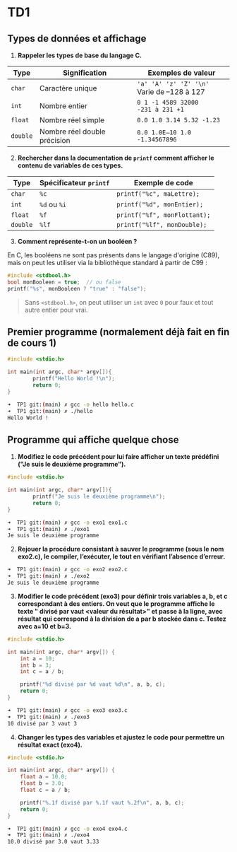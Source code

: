 # TD1

## Types de données et affichage

1. **Rappeler les types de base du langage C.**

| Type     | Signification                | Exemples de valeur                            |
| -------- | ---------------------------- | --------------------------------------------- |
| `char`   | Caractère unique             | `'a' 'A' 'z' 'Z' '\n'`<br>Varie de –128 à 127 |
| `int`    | Nombre entier                | `0 1 -1 4589 32000`<br>`-231 à 231 +1`        |
| `float`  | Nombre réel simple           | `0.0 1.0 3.14 5.32 -1.23`                     |
| `double` | Nombre réel double précision | `0.0 1.0E–10 1.0 -1.34567896`                 |

2. **Rechercher dans la documentation de `printf` comment afficher le contenu de variables de ces types.**

| Type     | Spécificateur `printf` | Exemple de code              |
| -------- | ---------------------- | ---------------------------- |
| `char`   | `%c`                   | `printf("%c", maLettre);`    |
| `int`    | `%d` ou `%i`           | `printf("%d", monEntier);`   |
| `float`  | `%f`                   | `printf("%f", monFlottant);` |
| `double` | `%lf`                  | `printf("%lf", monDouble);`  |

3. **Comment représente-t-on un booléen ?**

En C, les booléens ne sont pas présents dans le langage d'origine (C89), mais on peut les utiliser via la bibliothèque standard à partir de C99 :

```c
#include <stdbool.h>
bool monBooleen = true;  // ou false
printf("%s", monBooleen ? "true" : "false");
```

> Sans `<stdbool.h>`, on peut utiliser un `int` avec `0` pour faux et tout autre entier pour vrai.

## Premier programme (normalement déjà fait en fin de cours 1)

```c
#include <stdio.h>

int main(int argc, char* argv[]){
        printf("Hello World !\n");
        return 0;
}
```

```sh
➜  TP1 git:(main) ✗ gcc -o hello hello.c
➜  TP1 git:(main) ✗ ./hello
Hello World !
```

## Programme qui affiche quelque chose

1. **Modifiez le code précédent pour lui faire afficher un texte prédéfini ("Je suis le deuxième programme").**

```c
#include <stdio.h>

int main(int argc, char* argv[]){
        printf("Je suis le deuxième programme\n");
        return 0;
}
```

```sh
➜  TP1 git:(main) ✗ gcc -o exo1 exo1.c
➜  TP1 git:(main) ✗ ./exo1
Je suis le deuxième programme
```

2. **Rejouer la procédure consistant à sauver le programme (sous le nom exo2.c), le compiler, l’exécuter, le tout en vérifiant l’absence d’erreur.**

```sh
➜  TP1 git:(main) ✗ gcc -o exo2 exo2.c
➜  TP1 git:(main) ✗ ./exo2
Je suis le deuxième programme
```

3. **Modifier le code précédent (exo3) pour définir trois variables a, b, et c correspondant à des entiers. On veut que le programme affiche le texte "<valeur de a> divisé par <valeur de b> vaut <valeur du résultat>" et passe à la ligne, avec résultat qui correspond à la division de a par b stockée dans c. Testez avec a=10 et b=3.**

```c
#include <stdio.h>

int main(int argc, char* argv[]) {
    int a = 10;
    int b = 3;
    int c = a / b;

    printf("%d divisé par %d vaut %d\n", a, b, c);
    return 0;
}
```

```sh
➜  TP1 git:(main) ✗ gcc -o exo3 exo3.c
➜  TP1 git:(main) ✗ ./exo3
10 divisé par 3 vaut 3
```

4. **Changer les types des variables et ajustez le code pour permettre un résultat exact (exo4).**

```c
#include <stdio.h>

int main(int argc, char* argv[]) {
    float a = 10.0;
    float b = 3.0;
    float c = a / b;

    printf("%.1f divisé par %.1f vaut %.2f\n", a, b, c);
    return 0;
}
```

```sh
➜  TP1 git:(main) ✗ gcc -o exo4 exo4.c
➜  TP1 git:(main) ✗ ./exo4
10.0 divisé par 3.0 vaut 3.33
```
